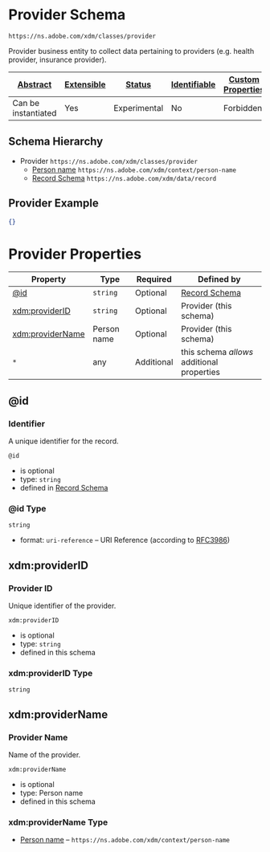 
# Provider Schema

```
https://ns.adobe.com/xdm/classes/provider
```

Provider business entity to collect data pertaining to providers (e.g. health provider, insurance provider).

| [Abstract](../../abstract.md) | [Extensible](../../extensions.md) | [Status](../../status.md) | [Identifiable](../../id.md) | [Custom Properties](../../extensions.md) | [Additional Properties](../../extensions.md) | Defined In |
|-------------------------------|-----------------------------------|---------------------------|-----------------------------|------------------------------------------|----------------------------------------------|------------|
| Can be instantiated | Yes | Experimental | No | Forbidden | Permitted | [classes/provider.schema.json](classes/provider.schema.json) |
## Schema Hierarchy

* Provider `https://ns.adobe.com/xdm/classes/provider`
  * [Person name](../datatypes/person/person-name.schema.md) `https://ns.adobe.com/xdm/context/person-name`
  * [Record Schema](../behaviors/record.schema.md) `https://ns.adobe.com/xdm/data/record`


## Provider Example
```json
{}
```

# Provider Properties

| Property | Type | Required | Defined by |
|----------|------|----------|------------|
| [@id](#id) | `string` | Optional | [Record Schema](../behaviors/record.schema.md#id) |
| [xdm:providerID](#xdmproviderid) | `string` | Optional | Provider (this schema) |
| [xdm:providerName](#xdmprovidername) | Person name | Optional | Provider (this schema) |
| `*` | any | Additional | this schema *allows* additional properties |

## @id
### Identifier

A unique identifier for the record.

`@id`
* is optional
* type: `string`
* defined in [Record Schema](../behaviors/record.schema.md#id)

### @id Type


`string`
* format: `uri-reference` – URI Reference (according to [RFC3986](https://tools.ietf.org/html/rfc3986))






## xdm:providerID
### Provider ID

Unique identifier of the provider.

`xdm:providerID`
* is optional
* type: `string`
* defined in this schema

### xdm:providerID Type


`string`






## xdm:providerName
### Provider Name

Name of the provider.

`xdm:providerName`
* is optional
* type: Person name
* defined in this schema

### xdm:providerName Type


* [Person name](../datatypes/person/person-name.schema.md) – `https://ns.adobe.com/xdm/context/person-name`




